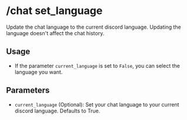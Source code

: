 # /chat set_language

Update the chat language to the current discord language. Updating the language doesn't affect the chat history.


## Usage

* If the parameter `current_language` is set to `False`, you can select the language you want.

## Parameters

* `current_language` (Optional): Set your chat language to your current discord language. Defaults to True.
